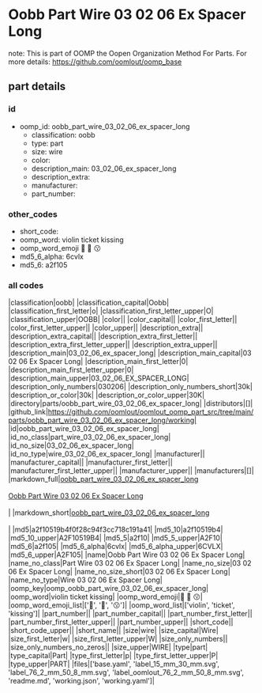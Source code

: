 # Oobb Part Wire 03 02 06 Ex Spacer Long  

note: This is part of OOMP the Oopen Organization Method For Parts. For more details: https://github.com/oomlout/oomp_base

##  part details





### id
* oomp_id: oobb_part_wire_03_02_06_ex_spacer_long
  * classification: oobb
  * type: part
  * size: wire
  * color: 
  * description_main: 03_02_06_ex_spacer_long
  * description_extra: 
  * manufacturer: 
  * part_number: 

### other_codes
* short_code: 
* oomp_word: violin ticket kissing
* oomp_word_emoji :violin: :ticket: :kissing:
* md5_6_alpha: 6cvlx
* md5_6: a2f105

### all codes 
|classification|oobb|
|classification_capital|Oobb|
|classification_first_letter|o|
|classification_first_letter_upper|O|
|classification_upper|OOBB|
|color||
|color_capital||
|color_first_letter||
|color_first_letter_upper||
|color_upper||
|description_extra||
|description_extra_capital||
|description_extra_first_letter||
|description_extra_first_letter_upper||
|description_extra_upper||
|description_main|03_02_06_ex_spacer_long|
|description_main_capital|03 02 06 Ex Spacer Long|
|description_main_first_letter|0|
|description_main_first_letter_upper|0|
|description_main_upper|03_02_06_EX_SPACER_LONG|
|description_only_numbers|030206|
|description_only_numbers_short|30k|
|description_or_color|30k|
|description_or_color_upper|30K|
|directory|parts/oobb_part_wire_03_02_06_ex_spacer_long|
|distributors|[]|
|github_link|https://github.com/oomlout/oomlout_oomp_part_src/tree/main/parts/oobb_part_wire_03_02_06_ex_spacer_long/working|
|id|oobb_part_wire_03_02_06_ex_spacer_long|
|id_no_class|part_wire_03_02_06_ex_spacer_long|
|id_no_size|03_02_06_ex_spacer_long|
|id_no_type|wire_03_02_06_ex_spacer_long|
|manufacturer||
|manufacturer_capital||
|manufacturer_first_letter||
|manufacturer_first_letter_upper||
|manufacturer_upper||
|manufacturers|[]|
|markdown_full|[oobb_part_wire_03_02_06_ex_spacer_long](https://github.com/oomlout/oomlout_oomp_part_src/tree/main/parts/oobb_part_wire_03_02_06_ex_spacer_long/working)<br>[](https://github.com/oomlout/oomlout_oomp_part_src/tree/main/parts/oobb_part_wire_03_02_06_ex_spacer_long/working)<br>[Oobb Part Wire 03 02 06 Ex Spacer Long](https://github.com/oomlout/oomlout_oomp_part_src/tree/main/parts/oobb_part_wire_03_02_06_ex_spacer_long/working)<br><br>|
|markdown_short|[oobb_part_wire_03_02_06_ex_spacer_long](https://github.com/oomlout/oomlout_oomp_part_src/tree/main/parts/oobb_part_wire_03_02_06_ex_spacer_long/working)<br><br>|
|md5|a2f10519b4f0f28c94f3cc718c191a41|
|md5_10|a2f10519b4|
|md5_10_upper|A2F10519B4|
|md5_5|a2f10|
|md5_5_upper|A2F10|
|md5_6|a2f105|
|md5_6_alpha|6cvlx|
|md5_6_alpha_upper|6CVLX|
|md5_6_upper|A2F105|
|name|Oobb Part Wire 03 02 06 Ex Spacer Long|
|name_no_class|Part Wire 03 02 06 Ex Spacer Long|
|name_no_size|03 02 06 Ex Spacer Long|
|name_no_size_short|03 02 06 Ex Spacer Long|
|name_no_type|Wire 03 02 06 Ex Spacer Long|
|oomp_key|oomp_oobb_part_wire_03_02_06_ex_spacer_long|
|oomp_word|violin ticket kissing|
|oomp_word_emoji|:violin: :ticket: :kissing:|
|oomp_word_emoji_list|[':violin:', ':ticket:', ':kissing:']|
|oomp_word_list|['violin', 'ticket', 'kissing']|
|part_number||
|part_number_capital||
|part_number_first_letter||
|part_number_first_letter_upper||
|part_number_upper||
|short_code||
|short_code_upper||
|short_name||
|size|wire|
|size_capital|Wire|
|size_first_letter|w|
|size_first_letter_upper|W|
|size_only_numbers||
|size_only_numbers_no_zeros||
|size_upper|WIRE|
|type|part|
|type_capital|Part|
|type_first_letter|p|
|type_first_letter_upper|P|
|type_upper|PART|
|files|['base.yaml', 'label_15_mm_30_mm.svg', 'label_76_2_mm_50_8_mm.svg', 'label_oomlout_76_2_mm_50_8_mm.svg', 'readme.md', 'working.json', 'working.yaml']|
